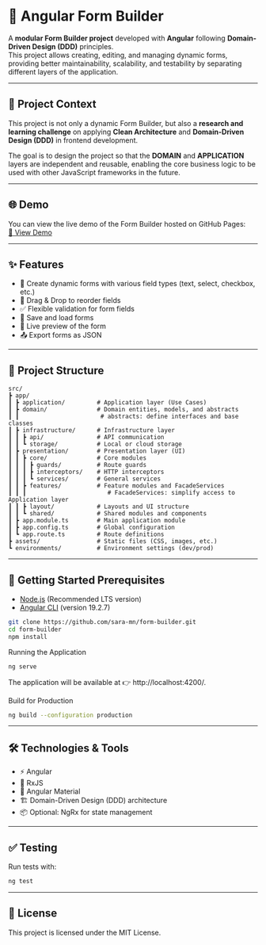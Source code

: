 # 📝 Angular Form Builder

A **modular Form Builder project** developed with **Angular** following **Domain-Driven Design (DDD)** principles.  
This project allows creating, editing, and managing dynamic forms, providing better maintainability, scalability, and testability by separating different layers of the application.

---

## 🔬 Project Context

This project is not only a dynamic Form Builder, but also a **research and learning challenge** on applying **Clean Architecture** and **Domain-Driven Design (DDD)** in frontend development.

The goal is to design the project so that the **DOMAIN** and **APPLICATION** layers are independent and reusable, enabling the core business logic to be used with other JavaScript frameworks in the future.

---

## 🌐 Demo

You can view the live demo of the Form Builder hosted on GitHub Pages:  
[🔗 View Demo](https://sara-mn.github.io/form-builder/)

---

## ✨ Features
- 📌 Create dynamic forms with various field types (text, select, checkbox, etc.)
- 🔀 Drag & Drop to reorder fields
- ✅ Flexible validation for form fields
- 💾 Save and load forms
- 👀 Live preview of the form
- 📤 Export forms as JSON

---

## 📂 Project Structure
```plaintext
src/
┣ app/
┃ ┣ application/         # Application layer (Use Cases)
┃ ┣ domain/              # Domain entities, models, and abstracts
┃ ┃                       # abstracts: define interfaces and base classes
┃ ┣ infrastructure/      # Infrastructure layer
┃ ┃ ┣ api/               # API communication
┃ ┃ ┗ storage/           # Local or cloud storage
┃ ┣ presentation/        # Presentation layer (UI)
┃ ┃ ┣ core/              # Core modules
┃ ┃ ┃ ┣ guards/          # Route guards
┃ ┃ ┃ ┣ interceptors/    # HTTP interceptors
┃ ┃ ┃ ┗ services/        # General services
┃ ┃ ┣ features/          # Feature modules and FacadeServices
┃ ┃ ┃                       # FacadeServices: simplify access to Application layer
┃ ┃ ┣ layout/            # Layouts and UI structure
┃ ┃ ┗ shared/            # Shared modules and components
┃ ┣ app.module.ts        # Main application module
┃ ┣ app.config.ts        # Global configuration
┃ ┗ app.route.ts         # Route definitions
┣ assets/                # Static files (CSS, images, etc.)
┗ environments/          # Environment settings (dev/prod)
```
---

## 🚀 Getting Started Prerequisites

- [Node.js](https://nodejs.org/) (Recommended LTS version)
- [Angular CLI](https://github.com/angular/angular-cli) (version 19.2.7)

```bash
git clone https://github.com/sara-mn/form-builder.git
cd form-builder
npm install
```
Running the Application

```bash
ng serve
```
The application will be available at 👉 http://localhost:4200/.

Build for Production

```bash
ng build --configuration production
```
---
## 🛠️ Technologies & Tools

- ⚡ Angular
- 🔄 RxJS
- 🎨 Angular Material
- 🏗️ Domain-Driven Design (DDD) architecture
- 📦 Optional: NgRx for state management

---
## ✅ Testing

Run tests with:

```bash
ng test
```
---
## 📄 License

This project is licensed under the MIT License.



 
